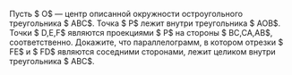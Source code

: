 Пусть $ O$ — центр описанной окружности остроугольного треугольника $ ABC$. Точка $ P$ лежит внутри треугольника $ AOB$. Точки $ D,E,F$ являются проекциями $ P$ на стороны $ BC,CA,AB$, соответственно. Докажите, что параллелограмм, в котором отрезки $ FE$ и $ FD$ являются соседними сторонами, лежит целиком внутри треугольника $ ABC$.